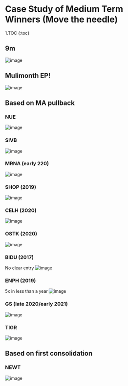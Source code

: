 # Case Study of Medium Term Winners (Move the needle)

1.TOC
{:toc}

## 9m 

![image](https://user-images.githubusercontent.com/27897180/120116426-f48cd180-c13c-11eb-81ed-ede9c4acc136.png)


## Mulimonth EP!

![image](https://user-images.githubusercontent.com/27897180/119834219-9bab0800-beb4-11eb-82da-1731f396c115.png)


## Based on MA pullback

### NUE

![image](https://user-images.githubusercontent.com/27897180/119377062-872afd80-bc71-11eb-9d24-edb59e09a17c.png)

### SIVB
![image](https://user-images.githubusercontent.com/27897180/119382608-1daded80-bc77-11eb-95af-2feadf44076c.png)

### MRNA (early 220)
![image](https://user-images.githubusercontent.com/27897180/119383679-7cc03200-bc78-11eb-934e-5c8ae55bb796.png)

### SHOP (2019)
![image](https://user-images.githubusercontent.com/27897180/119384777-0fad9c00-bc7a-11eb-8b46-2c73727f5fb7.png)

### CELH (2020)
![image](https://user-images.githubusercontent.com/27897180/119385659-4c2dc780-bc7b-11eb-93ea-658cc11d588d.png)

### OSTK (2020)
![image](https://user-images.githubusercontent.com/27897180/119418355-b14de100-bcac-11eb-88a7-bcada6510bf7.png)

### BIDU (2017)
No clear entry
![image](https://user-images.githubusercontent.com/27897180/119418927-fb839200-bcad-11eb-9cf4-2730e9775fda.png)

### ENPH (2019)
5x in less than a year
![image](https://user-images.githubusercontent.com/27897180/119431546-a2285c80-bcc7-11eb-97ee-e96435086ff6.png)

### GS (late 2020/early 2021)
![image](https://user-images.githubusercontent.com/27897180/119499902-0bd25600-bd1c-11eb-86f2-87ad4b86d858.png)

### TIGR

![image](https://user-images.githubusercontent.com/27897180/120116899-4a627900-c13f-11eb-8275-cca2a220f4c0.png)

## Based on first consolidation 

### NEWT
![image](https://user-images.githubusercontent.com/27897180/119833290-d82a3400-beb3-11eb-8ae3-f197a1dde241.png)


